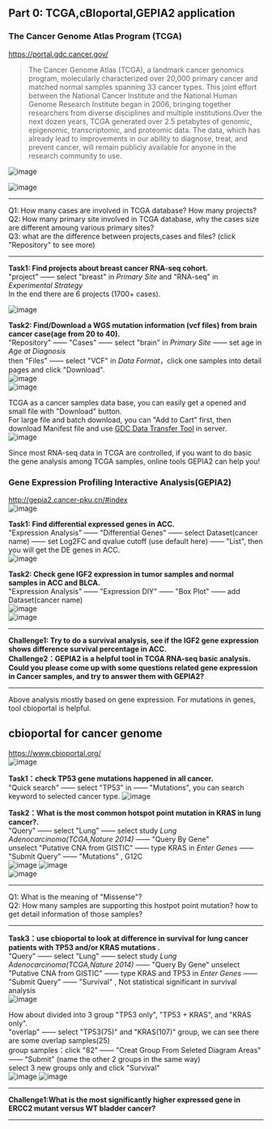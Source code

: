## Part 0: TCGA,cBIoportal,GEPIA2 application

### The Cancer Genome Atlas Program (TCGA)  
https://portal.gdc.cancer.gov/   
>The Cancer Genome Atlas (TCGA), a landmark cancer genomics program, molecularly characterized over 20,000 primary cancer and matched normal samples spanning 33 cancer types. This joint effort between the National Cancer Institute and the National Human Genome Research Institute began in 2006, bringing together researchers from diverse disciplines and multiple institutions.Over the next dozen years, TCGA generated over 2.5 petabytes of genomic, epigenomic, transcriptomic, and proteomic data. The data, which has already lead to improvements in our ability to diagnose, treat, and prevent cancer, will remain publicly available for anyone in the research community to use.   

![image](https://github.com/leiwaaping/bioinformatic-basic-practices/blob/main/pics/TCGA1.png)   

![image](https://github.com/leiwaaping/bioinformatic-basic-practices/blob/main/pics/TCGA2.png)

******************************************************** 

Q1: How many cases are involved in TCGA database? How many projects?  
Q2: How many primary site involved in TCGA database, why the cases size are different amoung various primary sites?   
Q3: what are the difference between projects,cases and files?  (click "Repository" to see more)  

***********************************************************  

**Task1: Find projects about breast cancer RNA-seq cohort.**  
"project" —— select "breast" in *Primary Site* and "RNA-seq" in *Experimental Strategy*  
In the end there are 6 projects (1700+ cases).

![image](https://github.com/leiwaaping/bioinformatic-basic-practices/blob/main/pics/TCGA3.png)  

**Task2: Find/Download a WGS mutation information (vcf files) from brain cancer case(age from 20 to 40).**  
"Repository" —— "Cases" —— select "brain" in *Primary Site* —— set age in *Age at Diagnosis*    
then "Files" —— select "VCF" in *Data Format*，click one samples into detail pages and click "Download".  
![image](https://github.com/leiwaaping/bioinformatic-basic-practices/blob/main/pics/TCGA4.png)  
![image](https://github.com/leiwaaping/bioinformatic-basic-practices/blob/main/pics/TCGA5.png)  

TCGA as a cancer samples data base, you can easily get a opened and small file with "Download" button.  
For large file and batch download, you can "Add to Cart" first, then download Manifest file and use [GDC Data Transfer Tool](https://gdc.cancer.gov/access-data/gdc-data-transfer-tool) in server.  
![image](https://github.com/leiwaaping/bioinformatic-basic-practices/blob/main/pics/TCGA6.png)  

Since most RNA-seq data in TCGA are controlled, if you want to do basic the gene analysis among TCGA samples, online tools GEPIA2 can help you!   
  
  
### Gene Expression Profiling Interactive Analysis(GEPIA2)  
http://gepia2.cancer-pku.cn/#index  
![image](https://github.com/leiwaaping/bioinformatic-basic-practices/blob/main/pics/GEPIA1.png)  

**Task1: Find differential expressed genes in ACC.**  
"Expression Analysis" —— "Differential Genes" —— select Dataset(cancer name) —— set Log2FC and qvalue cutoff (use default here) —— "List", then you will get the DE genes in ACC.  
![image](https://github.com/leiwaaping/bioinformatic-basic-practices/blob/main/pics/GEPIA2.png) 

**Task2: Check gene IGF2 expression in tumor samples and normal samples in ACC and BLCA.**  
"Expression Analysis" —— "Expression DIY" —— "Box Plot" —— add Dataset(cancer name)   
![image](https://github.com/leiwaaping/bioinformatic-basic-practices/blob/main/pics/GEPIA3.png)   
![image](https://github.com/leiwaaping/bioinformatic-basic-practices/blob/main/pics/GEPIA4.png)   
  
*******************************************************  
**Challenge1: Try to do a survival analysis, see if the IGF2 gene expression shows difference survival percentage in ACC.**  
**Challenge2：GEPIA2 is a helpful tool in TCGA RNA-seq basic analysis. Could you please come up with some questions related gene expression in Cancer samples, and try to answer them with GEPIA2?**   
*********************************************************  

  
  
Above analysis mostly based on gene expression. For mutations in genes, tool cbioportal is helpful.  

## cbioportal for cancer genome  
https://www.cbioportal.org/  
![image](https://github.com/leiwaaping/bioinformatic-basic-practices/blob/main/pics/cbioportal0.png)  

**Task1：check TP53 gene mutations happened in all cancer.**  
"Quick search" —— select "TP53" in —— "Mutations", you can search keyword to selected cancer type.
![image](https://github.com/leiwaaping/bioinformatic-basic-practices/blob/main/pics/cbioportal02.png)   
  
**Task2：What is the most common hotspot point mutation in KRAS in lung cancer?.**   
"Query" —— select "Lung" —— select study *Lung Adenocarcinoma(TCGA,Nature 2014)* —— "Query By Gene"  
unselect "Putative CNA from GISTIC" —— type KRAS in *Enter Genes* —— "Submit Query"  —— "Mutations"  , G12C  
![image](https://github.com/leiwaaping/bioinformatic-basic-practices/blob/main/pics/cbioportal03.png) 
![image](https://github.com/leiwaaping/bioinformatic-basic-practices/blob/main/pics/cbioportal04.png)  
![image](https://github.com/leiwaaping/bioinformatic-basic-practices/blob/main/pics/cbioportal08.png)  
*************************************  
Q1: What is the meaning of "Missense"?  
Q2: How many samples are supporting this hostpot point mutation? how to get detail information of those samples?  
**************************************  

**Task3：use cbioportal to look at difference in survival for lung cancer patients with TP53 and/or KRAS mutations .**   
"Query" —— select "Lung" —— select study *Lung Adenocarcinoma(TCGA,Nature 2014)* —— "Query By Gene" 
unselect "Putative CNA from GISTIC" —— type KRAS and TP53 in *Enter Genes* —— "Submit Query"  —— "Survival"  , Not statistical significant in survival analysis   
![image](https://github.com/leiwaaping/bioinformatic-basic-practices/blob/main/pics/cbioportal05.png)  

How about divided into 3 group "TP53 only", "TP53 + KRAS", and "KRAS only".  
"overlap" —— select "TP53(75)" and "KRAS(107)" group, we can see there are some overlap samples(25)  
group samples：click "82" —— "Creat Group From Seleted Diagram Areas" —— "Submit" (name the other 2 groups in the same way)  
select 3 new groups only and click "Survival"  
![image](https://github.com/leiwaaping/bioinformatic-basic-practices/blob/main/pics/cbioportal06.png) 
![image](https://github.com/leiwaaping/bioinformatic-basic-practices/blob/main/pics/cbioportal07.png)  

******************************************************  
**Challenge1:What is the most significantly higher expressed gene in ERCC2 mutant versus WT bladder cancer?**  
*******************************************************  

